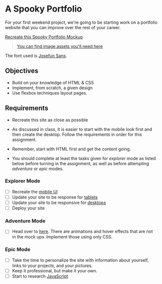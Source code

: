 # A Spooky Portfolio

For your first weekend project, we're going to be starting work on a portfolio website that you can improve over the rest of your career.

[Recreate this Spooky Portfolio Mockup](https://github.com/suncoast-devs/handbook/blob/master/curriculum/fundamentals/modules/html-css/projects/mobile.png?raw=true)

> [You can find image assets you'll need here](https://github.com/suncoast-devs/handbook/tree/master/curriculum/fundamentals/modules/html-css/projects/assets)

The font used is [Josefun Sans](https://fonts.google.com/specimen/Josefin+Sans).

## Objectives

- Build on your knowledge of HTML & CSS
- Implement, from scratch, a given design
- Use flexbox techniques layout pages.

## Requirements

- Recreate this site as close as possible

- As discussed in class, it is easier to start with the mobile look first and then create the desktop. Follow the requirements in order for this assignment.

- Remember, start with HTML first and get the content going.

- You should complete at least the tasks given for _explorer_ mode as listed below before turning in the assignment, as well as before attempting _adventure_ or _epic_ modes.

### Explorer Mode

- [ ] Recreate the [mobile UI](https://github.com/suncoast-devs/handbook/blob/master/curriculum/fundamentals/modules/html-css/projects/mobile.png?raw=true)
- [ ] Update your site to be response for [tablets](https://github.com/suncoast-devs/handbook/blob/master/curriculum/fundamentals/modules/html-css/projects/tablet.png?raw=true)
- [ ] Update your site to be responsive for [desktops](https://github.com/suncoast-devs/handbook/blob/master/curriculum/fundamentals/modules/html-css/projects/desktop.png?raw=true)
- [ ] Deploy your site

### Adventure Mode

- [ ] Head over to [here](https://halloween-portfolio-markdewey.netlify.com/). There are animations and hover effects that are not in the mock ups. Implement those using only CSS.

### Epic Mode

- [ ] Take the time to personalize the site with information about yourself, links to your projects, and your pictures.
- [ ] Keep it professional, but make it your own.
- [ ] Start to research [JavaScript](https://developer.mozilla.org/en-US/docs/Web/JavaScript)
